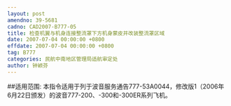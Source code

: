 ```yaml
---
layout: post
amendno: 39-5681
cadno: CAD2007-B777-05
title: 检查机翼与机身连接整流罩下方机身蒙皮并改装整流罩区域
date: 2007-07-04 00:00:00 +0800
effdate: 2007-07-04 00:00:00 +0800
tag: B777
categories: 民航中南地区管理局适航审定处
author: 钟颖芬
---
```


##适用范围:
本指令适用于列于波音服务通告777-53A0044，修改版1（2006年6月22日颁发）的波音777-200、-300和-300ER系列飞机。

